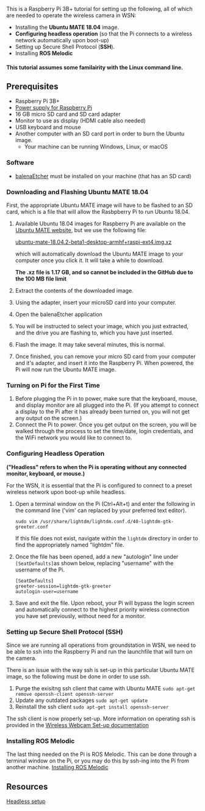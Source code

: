 This is a Raspberry Pi 3B+ tutorial for setting up the following, all of which are needed to operate the wireless camera in WSN: 

 - Installing the **Ubuntu MATE 18.04** image. 
 - **Configuring headless operation** (so that the Pi connects to a wireless network automatically upon boot-up)
 -  Setting up Secure Shell Protocol (**SSH**).
 - Installing **ROS Melodic**

#### This tutorial assumes some familairity with the Linux command line.

## Prerequisites

 - Raspberry Pi 3B+
 -  [Power supply for Raspberry Pi](https://www.amazon.com/CanaKit-Raspberry-Supply-Adapter-Listed/dp/B00MARDJZ4) 
 - 16 GB micro SD card and SD card adapter
 - Monitor to use as display (HDMI cable also needed)
 - USB keyboard and mouse
 - Another computer with an SD card port in order to burn the Ubuntu image. 
	 - Your machine can be running Windows, Linux, or macOS

### Software

 - [balenaEtcher](https://www.balena.io/etcher/) must be installed on your machine (that has an SD card)

### Downloading and Flashing Ubuntu MATE 18.04
First, the appropriate Ubuntu MATE image will have to be flashed to an SD card, which is a file that will allow the Rasbpberry Pi to run Ubuntu 18.04. 

1. Available Ubuntu 18.04 images for Raspberry Pi are available on the [Ubuntu MATE website](https://releases.ubuntu-mate.org/archived/bionic/armhf/), but we use the following file: 

	[ubuntu-mate-18.04.2-beta1-desktop-armhf+raspi-ext4.img.xz](https://releases.ubuntu-mate.org/archived/bionic/armhf/ubuntu-mate-18.04.2-beta1-desktop-armhf+raspi-ext4.img.xz "ubuntu-mate-18.04.2-beta1-desktop-armhf+raspi-ext4.img.xz") 

	which will automatically download the Ubuntu MATE image to 		your computer once you click it. It will take a while to download.

	 **The .xz file is 1.17 GB, and so cannot be included in the GitHub due to the 100 MB file limit**

2. Extract the contents of the downloaded image.
3. Using the adapter, insert your microSD card into your computer.
4. Open the balenaEtcher application
5. You will be instructed to select your image, which you just extracted, and the drive you are flashing to, which you have just inserted.
6. Flash the image. It may take several minutes, this is normal. 
7. Once finished, you can remove your micro SD card from your computer and it's adapter, and insert it into the Raspberry Pi. When powered, the Pi will now run the Ubuntu MATE image. 

### Turning on Pi for the First Time

 1. Before plugging the Pi in to power, make sure that the keyboard, mouse, and display monitor are all plugged into the Pi. (If you attempt to connect a display to the Pi after it has already been turned on, you will not get any output on the screen.)
 2. Connect the Pi to power. Once you get output on the screen, you will be walked through the process to set the time/date, login credentials, and the WiFi network you would like to connect to.
 
 ### Configuring Headless Operation
 **("Headless" refers to when the Pi is operating without any connected monitor, keyboard, or mouse.)**
 
 For the WSN, it is essential that the Pi is configured to connect to a preset wireless network upon boot-up while headless. 
 
 1. Open a terminal window on the Pi (Ctrl+Alt+t) and enter the following in the command line ('vim' can replaced by your preferred text editor).
	 ```
	sudo vim /usr/share/lightdm/lightdm.conf.d/40-lightdm-gtk-greeter.conf
	```
	
	If this file does not exist, navigate within the 		`lightdm` directory in order to find the appropriately named "lightdm" file.
3. Once the file has been opened, add a new "autologin" line under `[SeatDefaults]`as shown below, replacing "username" with the username of the Pi.
	```
	[SeatDefaults]
	greeter-session=lightdm-gtk-greeter
	autologin-user=username  
	```
4. Save and exit the file. Upon reboot, your Pi will bypass the login screen and automatically connect to the highest priority wireless connection you have set previously, without need for a monitor.

 ### Setting up Secure Shell Protocol (SSH)
Since we are running all operations from groundstation in WSN, we need to be able to ssh into the Raspberry Pi and run the launchfile that will turn on the camera.

There is an issue with the way ssh is set-up in this particular Ubuntu MATE image, so the following must be done in order to use ssh.

 1. Purge the exisitng ssh client that came with Ubuntu MATE
 `sudo apt-get remove openssh-client openssh-server`
 2. Update any outdated packages
 `sudo apt-get update`
 3. Reinstall the ssh client
 `sudo apt-get install openssh-server`

The ssh client is now properly set-up. More information on operating ssh is provided in the [Wireless Webcam Set-up documentation](https://github.com/riplaboratory/Kanaloa/tree/master/SurfaceVehicles/WSN/Wireless%20Webcam%20Set-up) 

 ### Installing ROS Melodic
 The last thing needed on the Pi is ROS Melodic. This can be done through a terminal window on the Pi, or you may do this by ssh-ing into the Pi from another machine.
[Installing ROS Melodic](http://wiki.ros.org/melodic/Installation/Ubuntu)

## Resources
[Headless setup](https://askubuntu.com/questions/1202230/auto-login-enable-on-turn-on-system)
